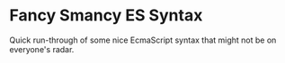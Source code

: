 # Fancy Smancy ES Syntax

Quick run-through of some nice EcmaScript syntax that might not be on everyone's radar.
